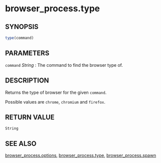 # browser_process.type

## SYNOPSIS

```js
type(command)
```

## PARAMETERS
`command` *String*
:   The command to find the browser type of.

## DESCRIPTION

Returns the type of browser for the given `command`.

Possible values are `chrome`, `chromium` and `firefox`.

## RETURN VALUE

`String`

## SEE ALSO

[browser_process.options](browser_process.options.3.md),
[browser_process.type](browser_process.type.3.md),
[browser_process.spawn](browser_process.spawn.3.md)
